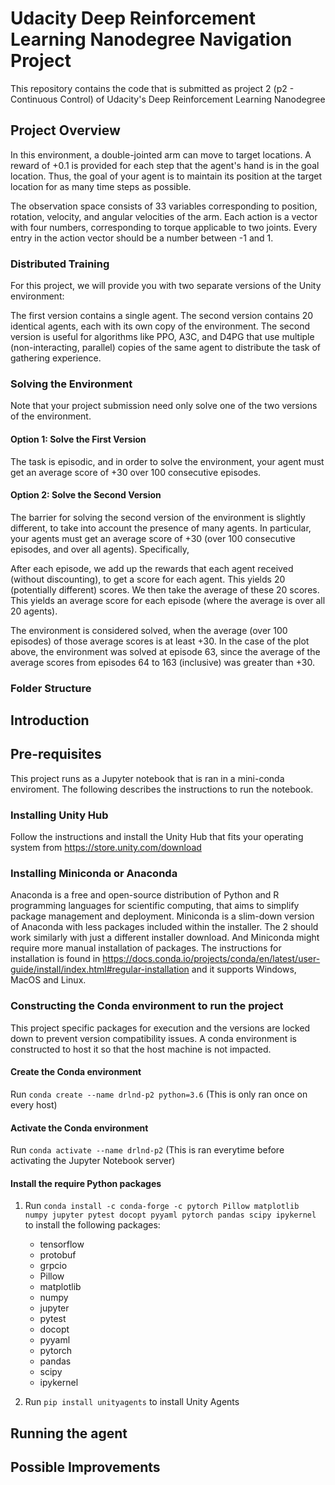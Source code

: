 # Udacity Deep Reinforcement Learning Nanodegree Navigation Project
This repository contains the code that is submitted as project 2 (p2 - Continuous Control) of Udacity's Deep Reinforcement Learning Nanodegree

## Project Overview
In this environment, a double-jointed arm can move to target locations. A reward of +0.1 is provided for each step that the agent's hand is in the goal location. Thus, the goal of your agent is to maintain its position at the target location for as many time steps as possible.

The observation space consists of 33 variables corresponding to position, rotation, velocity, and angular velocities of the arm. Each action is a vector with four numbers, corresponding to torque applicable to two joints. Every entry in the action vector should be a number between -1 and 1.

### Distributed Training
For this project, we will provide you with two separate versions of the Unity environment:

The first version contains a single agent.
The second version contains 20 identical agents, each with its own copy of the environment.
The second version is useful for algorithms like PPO, A3C, and D4PG that use multiple (non-interacting, parallel) copies of the same agent to distribute the task of gathering experience.

### Solving the Environment
Note that your project submission need only solve one of the two versions of the environment.

#### Option 1: Solve the First Version
The task is episodic, and in order to solve the environment, your agent must get an average score of +30 over 100 consecutive episodes.

#### Option 2: Solve the Second Version
The barrier for solving the second version of the environment is slightly different, to take into account the presence of many agents. In particular, your agents must get an average score of +30 (over 100 consecutive episodes, and over all agents). Specifically,

After each episode, we add up the rewards that each agent received (without discounting), to get a score for each agent. This yields 20 (potentially different) scores. We then take the average of these 20 scores.
This yields an average score for each episode (where the average is over all 20 agents).

The environment is considered solved, when the average (over 100 episodes) of those average scores is at least +30. In the case of the plot above, the environment was solved at episode 63, since the average of the average scores from episodes 64 to 163 (inclusive) was greater than +30.

### Folder Structure

## Introduction

## Pre-requisites

This project runs as a Jupyter notebook that is ran in a mini-conda enviroment. The following describes the instructions to run the notebook.

### Installing Unity Hub
Follow the instructions and install the Unity Hub that fits your operating system from https://store.unity.com/download

### Installing Miniconda or Anaconda

Anaconda is a free and open-source distribution of Python and R programming languages for scientific computing, that aims to simplify package management and deployment. Miniconda is a slim-down version of Anaconda with less packages included within the installer. The 2 should work similarly with just a different installer download. And Miniconda might require more manual installation of packages. The instructions for installation is found in https://docs.conda.io/projects/conda/en/latest/user-guide/install/index.html#regular-installation and it supports Windows, MacOS and Linux.

### Constructing the Conda environment to run the project

This project specific packages for execution and the versions are locked down to prevent version compatibility issues. A conda environment is constructed to host it so that the host machine is not impacted.

#### Create the Conda environment

Run `conda create --name drlnd-p2 python=3.6` (This is only ran once on every host)

#### Activate the Conda environment

Run `conda activate --name drlnd-p2` (This is ran everytime before activating the Jupyter Notebook server)

#### Install the require Python packages

1. Run `conda install -c conda-forge -c pytorch Pillow matplotlib numpy jupyter pytest docopt pyyaml pytorch pandas scipy ipykernel` to install the following packages:

    - tensorflow
    - protobuf
    - grpcio
    - Pillow
    - matplotlib 
    - numpy
    - jupyter 
    - pytest
    - docopt 
    - pyyaml 
    - pytorch
    - pandas 
    - scipy 
    - ipykernel
2. Run `pip install unityagents` to install Unity Agents

## Running the agent

## Possible Improvements